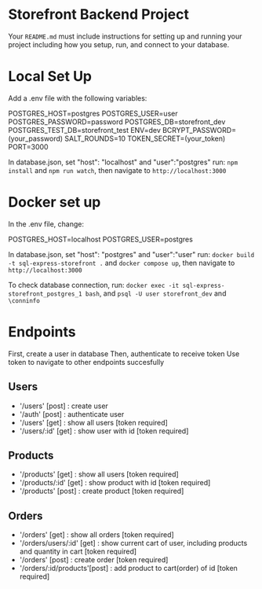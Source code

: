 # Storefront Backend Project
Your `README.md` must include instructions for setting up and running your project including how you setup, run, and connect to your database. 

# Local Set Up 
Add a .env file with the following variables:

POSTGRES_HOST=postgres
POSTGRES_USER=user
POSTGRES_PASSWORD=password
POSTGRES_DB=storefront_dev
POSTGRES_TEST_DB=storefront_test
ENV=dev
BCRYPT_PASSWORD=(your_password)
SALT_ROUNDS=10
TOKEN_SECRET=(your_token)
PORT=3000

In database.json, set "host": "localhost" and "user":"postgres"
run: `npm install` and `npm run watch`, then navigate to `http://localhost:3000`

# Docker set up
In the .env file, change:

POSTGRES_HOST=localhost
POSTGRES_USER=postgres

In database.json, set "host": "postgres" and "user":"user"
run: `docker build -t sql-express-storefront .` and `docker compose up`, then navigate to `http://localhost:3000`

To check database connection, run:
`docker exec -it sql-express-storefront_postgres_1 bash`, and `psql -U user storefront_dev` and `\conninfo`

<!-- # Features -->

# Endpoints
First, create a user in database
Then, authenticate to receive token
Use token to navigate to other endpoints succesfully

## Users
- '/users' [post] : create user
- '/auth' [post] : authenticate user
- '/users' [get] : show all users [token required]
- '/users/:id' [get] : show user with id [token required]

## Products
- '/products' [get] : show all users [token required]
- '/products/:id' [get] : show product with id [token required]
- '/products' [post] : create product [token required]

## Orders
- '/orders' [get] : show all orders [token required]
- '/orders/users/:id' [get] : show current cart of user, including products and quantity in cart [token required]
- '/orders' [post] : create order [token required]
- '/orders/:id/products'[post] : add product to cart(order) of id [token required]

